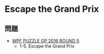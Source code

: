 # Escape the Grand Prix

## 問題
- [WPF PUZZLE GP 2016 ROUND 5](../questions/wpfpgp2016_5.md)
	- 1-5. Escape the Grand Prix
